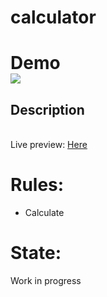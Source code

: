 # calculator
<h1>Demo<br>
<img src= 'demo.png'></img><br>

## Description
<br>
Live preview: <a href="https://macpli.github.io/calculator/"> Here</a>

# Rules:
- Calculate

# State:
Work in progress 